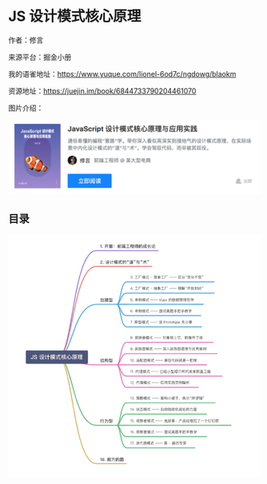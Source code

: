 # JS 设计模式核心原理

作者：修言    

来源平台：掘金小册   

我的语雀地址：https://www.yuque.com/lionel-6od7c/ngdowg/blaokm

资源地址：https://juejin.im/book/6844733790204461070

图片介绍：

![](img/img1.png)

## 目录

![](img/img2.png)

